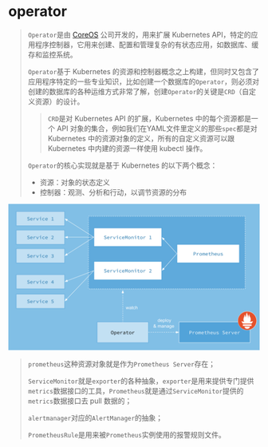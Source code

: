 # operator

> `Operator`是由 [CoreOS](https://coreos.com/) 公司开发的，用来扩展 Kubernetes API，特定的应用程序控制器，它用来创建、配置和管理复杂的有状态应用，如数据库、缓存和监控系统。
>
> `Operator`基于 Kubernetes 的资源和控制器概念之上构建，但同时又包含了应用程序特定的一些专业知识，比如创建一个数据库的`Operator`，则必须对创建的数据库的各种运维方式非常了解，创建`Operator`的关键是`CRD`（自定义资源）的设计。
>
> > `CRD`是对 Kubernetes API 的扩展，Kubernetes 中的每个资源都是一个 API 对象的集合，例如我们在YAML文件里定义的那些`spec`都是对 Kubernetes 中的资源对象的定义，所有的自定义资源可以跟 Kubernetes 中内建的资源一样使用 kubectl 操作。
>
> `Operator`的核心实现就是基于 Kubernetes 的以下两个概念：
>
> - 资源：对象的状态定义
> - 控制器：观测、分析和行动，以调节资源的分布

![Prometheus operator](prometheus-operator.png)

> `prometheus`这种资源对象就是作为`Prometheus Server`存在；
>
> `ServiceMonitor`就是`exporter`的各种抽象，`exporter`是用来提供专门提供`metrics`数据接口的工具，`Prometheus`就是通过`ServiceMonitor`提供的`metrics`数据接口去 pull 数据的；
>
> `alertmanager`对应的`AlertManager`的抽象；
>
> `PrometheusRule`是用来被`Prometheus`实例使用的报警规则文件。
